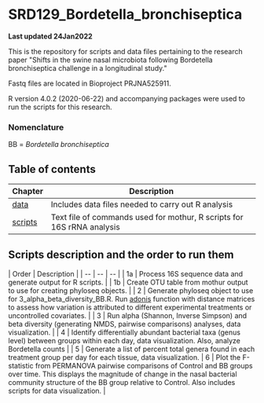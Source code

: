 # SRD129_Bordetella_bronchiseptica

**Last updated 24Jan2022**

This is the repository for scripts and data files pertaining to the research paper "Shifts in the swine nasal microbiota following Bordetella bronchiseptica challenge in a longitudinal study."

Fastq files are located in Bioproject PRJNA525911.

R version 4.0.2 (2020-06-22) and accompanying packages were used to run the scripts for this research.

### **Nomenclature**
BB = *Bordetella bronchiseptica*

## **Table of contents**
| Chapter | Description |
| -- | -- |
| [data](https://github.com/k39ajdM2/SRD129_Bordetella_bronchiseptica/tree/master/data) | Includes data files needed to carry out R analysis |
| [scripts](https://github.com/k39ajdM2/SRD129_Bordetella_bronchiseptica/tree/master/scripts) | Text file of commands used for mothur, R scripts for 16S rRNA analysis|

## **Scripts description and the order to run them**
| Order | Description |
| -- | -- | -- |
| 1a | Process 16S sequence data and generate output for R scripts. |
| 1b | Create OTU table from mothur output to use for creating phyloseq objects. |
| 2  | Generate phyloseq object to use for 3_alpha_beta_diversity_BB.R. Run [adonis](https://www.rdocumentation.org/packages/vegan/versions/2.4-2/topics/adonis) function with distance matrices to assess how variation is attributed to different experimental treatments or uncontrolled covariates. |
| 3 | Run alpha (Shannon, Inverse Simpson) and beta diversity (generating NMDS, pairwise comparisons) analyses, data visualization. |
| 4 | Identify differentially abundant bacterial taxa (genus level) between groups within each day, data visualization. Also, analyze Bordetella counts |
| 5 | Generate a list of percent total genera found in each treatment group per day for each tissue, data visualization.
| 6 | Plot the F-statistic from PERMANOVA pairwise comparisons of Control and BB groups over time. This displays the magnitude of change in the nasal bacterial community structure of the BB group relative to Control. Also includes scripts for data visualization. |

